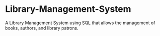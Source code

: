 # Library-Management-System
A Library Management System using SQL that allows the management of books, authors, and library patrons. 
